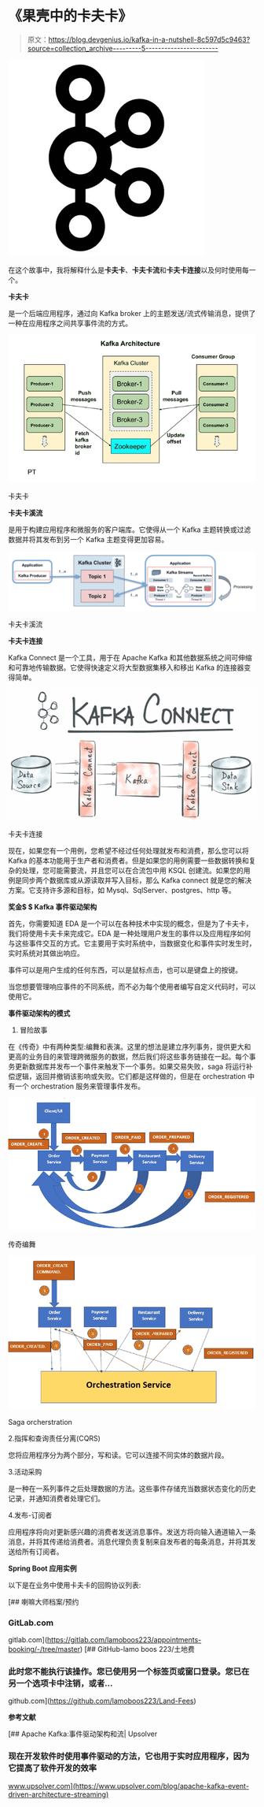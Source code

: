 # 《果壳中的卡夫卡》

> 原文：<https://blog.devgenius.io/kafka-in-a-nutshell-8c597d5c9463?source=collection_archive---------5----------------------->

![](img/b5d164115a169127adb9867086da3242.png)

在这个故事中，我将解释什么是**卡夫卡**、**卡夫卡流**和**卡夫卡连接**以及何时使用每一个。

**卡夫卡**

是一个后端应用程序，通过向 Kafka broker 上的主题发送/流式传输消息，提供了一种在应用程序之间共享事件流的方式。

![](img/4daa8895edc37f3e69bff71fd6d60d94.png)

卡夫卡

**卡夫卡溪流**

是用于构建应用程序和微服务的客户端库。它使得从一个 Kafka 主题转换或过滤数据并将其发布到另一个 Kafka 主题变得更加容易。

![](img/c39c47b531a631c1a72fd684b3c2b764.png)

卡夫卡溪流

**卡夫卡连接**

Kafka Connect 是一个工具，用于在 Apache Kafka 和其他数据系统之间可伸缩和可靠地传输数据。它使得快速定义将大型数据集移入和移出 Kafka 的连接器变得简单。

![](img/81247440ebf51606456856c4c31add3a.png)

卡夫卡连接

现在，如果您有一个用例，您希望不经过任何处理就发布和消费，那么您可以将 Kafka 的基本功能用于生产者和消费者。但是如果您的用例需要一些数据转换和复杂的处理，您可能需要流，并且您可以在合流包中用 KSQL 创建流。如果您的用例是同步两个数据库或从源读取并写入目标，那么 Kafka connect 就是您的解决方案。它支持许多源和目标，如 Mysql、SqlServer、postgres、http 等。

**奖金$ $
Kafka 事件驱动架构**

首先，你需要知道 EDA 是一个可以在各种技术中实现的概念，但是为了卡夫卡，我们将使用卡夫卡来完成它。EDA 是一种处理用户发生的事件以及应用程序如何与这些事件交互的方式。它主要用于实时系统中，当数据变化和事件实时发生时，实时系统对其做出响应。

事件可以是用户生成的任何东西，可以是鼠标点击，也可以是键盘上的按键。

当您想要管理响应事件的不同系统，而不必为每个使用者编写自定义代码时，可以使用它。

**事件驱动架构的模式**

1.  冒险故事

在《传奇》中有两种类型:编舞和表演。这里的想法是建立序列事务，提供更大和更高的业务目的来管理跨微服务的数据，然后我们将这些事务链接在一起。每个事务更新数据库并发布一个事件来触发下一个事务。如果交易失败，saga 将运行补偿逻辑，返回并撤销该影响或失败。它们都是这样做的，但是在 orchestration 中有一个 orchestration 服务来管理事件发布。

![](img/cc408abfcedcbc5e6606191b75676d2e.png)

传奇编舞

![](img/b83036b34af3f8464d529889f6e9e5c9.png)

Saga orcherstration

2.指挥和查询责任分离(CQRS)

您将应用程序分为两个部分，写和读。它可以连接不同实体的数据片段。

3.活动采购

是一种在一系列事件之后处理数据的方法。这些事件存储充当数据状态变化的历史记录，并通知消费者处理它们。

4.发布-订阅者

应用程序将向对更新感兴趣的消费者发送消息事件。发送方将向输入通道输入一条消息，并将其传递给消费者。消息代理负责复制来自发布者的每条消息，并将其发送给所有订阅者。

**Spring Boot 应用实例**

以下是在业务中使用卡夫卡的回购协议列表:

[](https://gitlab.com/lamoboos223/appointments-booking/-/tree/master) [## 喇嘛大师档案/预约

### GitLab.com

gitlab.com](https://gitlab.com/lamoboos223/appointments-booking/-/tree/master) [](https://github.com/lamoboos223/Land-Fees) [## GitHub-lamo boos 223/土地费

### 此时您不能执行该操作。您已使用另一个标签页或窗口登录。您已在另一个选项卡中注销，或者…

github.com](https://github.com/lamoboos223/Land-Fees) 

**参考文献**

[](https://www.upsolver.com/blog/apache-kafka-event-driven-architecture-streaming) [## Apache Kafka:事件驱动架构和流| Upsolver

### 现在开发软件时使用事件驱动的方法，它也用于实时应用程序，因为它提高了软件开发的效率

www.upsolver.com](https://www.upsolver.com/blog/apache-kafka-event-driven-architecture-streaming)